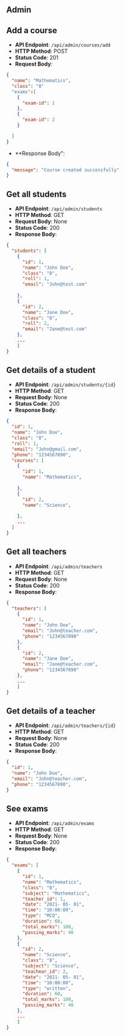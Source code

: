 ## Admin


## Add a course
- **API Endpoint**: `/api/admin/courses/add`
- **HTTP Method**: POST
- **Status Code**: 201
- **Request Body**:
```json
{
  "name": "Mathematics",
  "class": "8"
  "exams":[
    {
      "exam-id": 1
    },
    {
      "exam-id": 2
    }

  ]
}

```

- **Response Body":
```json
{
  "message": "Course created successfully"
}
```

## Get all students
- **API Endpoint**: `/api/admin/students`
- **HTTP Method**: GET
- **Request Body**: None
- **Status Code**: 200
- **Response Body**:
```json
{
  "students": [
    {
      "id": 1,
      "name": "John Doe",
      "class": "8",
      "roll": 1,
      "email": "John@test.com"
     
    },
    {
      "id": 2,
      "name": "Jane Doe",
      "class": "8",
      "roll": 2,
      "email": "Jane@test.com"
    },
    ...
    ]
}

```

## Get details of a student
- **API Endpoint**: `/api/admin/students/{id}`
- **HTTP Method**: GET
- **Request Body**: None
- **Status Code**: 200
- **Response Body**:
```json
{
  "id": 1,
  "name": "John Doe",
  "class": "8",
  "roll": 1,
  "email": "John@gmail.com",
  "phone": "1234567890",
  "courses": [
    {
      "id": 1,
      "name": "Mathematics",
      
    },
    {
      "id": 2,
      "name": "Science",
      
    },
    ...
  ]
}
```

## Get all teachers

- **API Endpoint**: `/api/admin/teachers`
- **HTTP Method**: GET
- **Request Body**: None
- **Status Code**: 200
- **Response Body**:
```json
{
  "teachers": [
    {
      "id": 1,
      "name": "John Doe",
      "email": "John@teacher.com",
      "phone": "1234567890"
    },
    {
      "id": 2,
      "name": "Jane Doe",
      "email": "Jane@teacher.com",
      "phone": "1234567890"
    },
    ...
    ]
}
```


## Get details of a teacher

- **API Endpoint**: `/api/admin/teachers/{id}`
- **HTTP Method**: GET
- **Request Body**: None
- **Status Code**: 200
- **Response Body**:
```json
{
  "id": 1,
  "name": "John Doe",
  "email": "John@teacher.com",
  "phone": "1234567890",
}
```


## See exams 
- **API Endpoint**: `/api/admin/exams`
- **HTTP Method**: GET
- **Request Body**: None
- **Status Code**: 200
- **Response Body**:
```json
{
  "exams": [
    {
      "id": 1,
      "name": "Mathematics",
      "class": "8",
      "subject": "Mathematics",
      "teacher_id": 1,
      "date": "2021- 05- 01",
      "time": "10:00:00",
      "type": "MCQ",
      "duration": 60,
      "total_marks": 100,
      "passing_marks": 40
    },
    {
      "id": 2,
      "name": "Science",
      "class": "8",
      "subject": "Science",
      "teachear_id": 2,
      "date": "2021- 05- 01",
      "time": "10:00:00",
      "type": "written",
      "duration": 60,
      "total_marks": 100,
      "passing_marks": 40
    },
    ...
    ]
}
```


    
